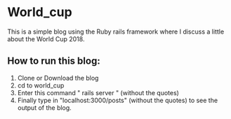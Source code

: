 # World_cup
This is a simple blog using the Ruby rails framework where I discuss a little about the World Cup 2018.

## How to run this blog:
1. Clone or Download the blog
2. cd to world_cup
3. Enter this command " rails server " (without the quotes)
4. Finally type in "localhost:3000/posts" (without the quotes) to see the output of the blog.
